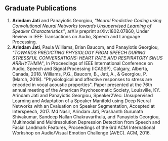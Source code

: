 ## Graduate Publications

1. **Arindam Jati** and Panayiotis Georgiou, _"Neural Predictive Coding using Convolutional Neural Networks towards Unsupervised Learning of Speaker Characteristics"_, arXiv preprint arXiv:1802.07860, Under Review in IEEE Transactions on Audio, Speech and Language Processing. 
2. **Arindam Jati**, Paula Williams, Brian Baucom, and Panayiotis Georgiou, _"TOWARDS PREDICTING PHYSIOLOGY FROM SPEECH DURING STRESSFUL CONVERSATIONS: HEART RATE AND RESPIRATORY SINUS ARRHYTHMIA"_, In Proceedings of IEEE International Conference on Audio, Speech and Signal Processing (ICASSP), Calgary, Alberta, Canada, 2018.
Williams, P.G., Baucom, B., Jati, A., & Georgiou, P. (March, 2018).  "Physiological and affective responses to stress are encoded in vocal acoustic properties". Paper presented at the 76th annual meeting of the American Psychosomatic Society, Louisville, KY.
Arindam Jati and Panayiotis Georgiou, Speaker2Vec: Unsupervised Learning and Adaptation of a Speaker Manifold using Deep Neural Networks with an Evaluation on Speaker Segmentation, Accepted at Interspeech, 2017.
Md Nasir, Arindam Jati, Prashanth Gurunath Shivakumar, Sandeep Nallan Chakravarthula, and Panayiotis Georgiou, Multimodal and Multiresolution Depression Detection from Speech and Facial Landmark Features, Proceedings of the 6rd ACM International Workshop on Audio/Visual Emotion Challenge (AVEC). ACM, 2016.
